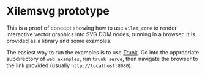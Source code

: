 # Xilemsvg prototype

This is a proof of concept showing how to use `xilem_core` to render interactive vector graphics into SVG DOM nodes, running in a browser. It is provided as a library and some examples.

The easiest way to run the examples is to use [Trunk]. Go into the appropriate subdirectory of `web_examples`, run `trunk serve`, then navigate the browser to the link provided (usually `http://localhost:8080`).

[Trunk]: https://trunkrs.dev/
